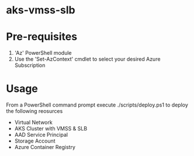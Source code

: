 # aks-vmss-slb

# Pre-requisites
1. 'Az' PowerShell module
2. Use the 'Set-AzContext' cmdlet to select your desired Azure Subscription

# Usage
From a PowerShell command prompt execute ./scripts/deploy.ps1 to deploy the following reosurces

- Virtual Network
- AKS Cluster with VMSS & SLB
- AAD Service Principal
- Storage Account
- Azure Container Registry
